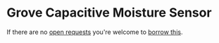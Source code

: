 # Grove Capacitive Moisture Sensor
If there are no [open requests](../../../../issues?q=is%3Aissue+is%3Aopen+%22Grove+Capacitive+Moisture+Sensor%22+in%3Atitle) you're welcome to [borrow this](../../../../issues/new?title=Borrow+request+for+Grove+Capacitive+Moisture+Sensor&body=1+piece+of+%5Bthis%5D%28..%2Fblob%2Fmain%2F.%2FHardware%2FSensors%2FGrove_Capacitive_Moisture_Sensor.md%29+for+~2+weeks.).